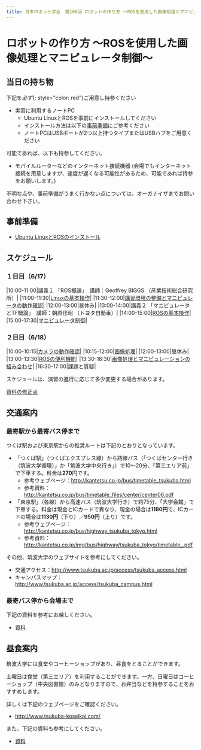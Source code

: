 ```yaml
---
title: 日本ロボット学会　第106回 ロボットの作り方 ～ROSを使用した画像処理とマニピュレータ制御～
---
```


# ロボットの作り方 ～ROSを使用した画像処理とマニピュレータ制御～

## 当日の持ち物

下記を*必ず*{: style="color: red"}ご用意し持参ください

- 実習に利用するノートPC
  - Ubuntu LinuxとROSを事前にインストールしてください
  - インストール方法は以下の[事前準備](#事前準備)にご参考ください
  - ノートPCはUSBポートが2つ以上持つタイプまたはUSBハブをご用意ください

可能であれば、以下も持参してください。

- モバイルルーターなどのインターネット接続機器 (会場でもインターネット接続を用意しますが、速度が遅くなる可能性があるため、可能であれば持参をお願いします。)

不明な点や、事前準備がうまく行かない点については、オーガナイザまでお問い合わせ下さい。

## 事前準備

- [Ubuntu LinuxとROSのインストール](linux_and_ros_install.html)

## スケジュール

### １日目（6/17）

|10:00-11:00|講義１ 「ROS概論」　講師：Geoffrey BIGGS （産業技術総合研究所）|
|11:00-11:30|[Linuxの基本操作](linux_basics.html)|
|11:30-12:00|[講習環境の整備とマニピュレータの動作確認](manipulator_check.html)|
|12:00-13:00|昼休み|
|13:00-14:00|講義２ 「マニピュレータとTF概論」　講師：朝原佳昭 （トヨタ自動車）|
|14:00-15:00|[ROSの基本操作](ros_basics.html)|
|15:00-17:30|[マニピュレータ制御](manipulators_and_moveit.html)|

### ２日目（6/18）

|10:00-10:15|[カメラの動作確認](camera_check.html)|
|10:15-12:00|[画像処理](image_processing_and_opencv.html)|
|12:00-13:00|昼休み|
|13:00-13:30|[ROSの便利機能](ros_useful_stuff.html)|
|13:30-16:30|[画像処理とマニピュレーションの組み合わせ](full_application.html)|
|16:30-17:00|課題と質疑|

スケジュールは、演習の進行に応じて多少変更する場合があります。

[資料の修正点](corrections.html)

## 交通案内

### 最寄駅から最寄バス停まで

つくば駅および東京駅からの推奨ルートは下記のとおりとなっています。

- 「つくば駅」（つくばエクスプレス線）から路線バス（「つくばセンター行き（筑波大学循環）」か「筑波大学中央行き」）で10〜20分、「第三エリア前」で下車する。料金は**270**円です。
  - 参考ウェブページ：<http://kantetsu.co.jp/bus/timetable_tsukuba.html>
  - 参考資料：<http://kantetsu.co.jp/bus/timetable_files/center/center06.pdf>
- 「東京駅」（各線）から高速バス（筑波大学行き）で約75分、「大学会館」で下車する。料金は現金とICカードで異なり、現金の場合は**1180円**で、ICカードの場合は**1130円**（下り）／**950円**（上り）です。
  - 参考ウェブページ：<http://kantetsu.co.jp/bus/highway_tsukuba_tokyo.html>
  - 参考資料：<http://kantetsu.co.jp/img/bus/highway/tsukuba_tokyo/timetable_.pdf>

その他、筑波大学のウェブサイトを参考にしてください。

- 交通アクセス：<http://www.tsukuba.ac.jp/access/tsukuba_access.html>
- キャンパスマップ：<http://www.tsukuba.ac.jp/access/tsukuba_campus.html>

### 最寄バス停から会場まで

下記の資料を参考にお越しください。

- [資料](/files/access.pdf)

## 昼食案内

筑波大学には食堂やコーヒーショップがあり、昼食をとることができます。

土曜日は食堂（第三エリア）を利用することができます。一方、日曜日はコーヒーショップ（中央図書館）のみとなりますので、お弁当などを持参することをおすすめします。

詳しくは下記のウェブページをご確認ください。

- <http://www.tsukuba-koseikai.com/>

また、下記の資料も参考にしてください。

- [資料](/files/lunch.pdf)
